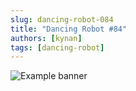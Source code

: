```yaml
---
slug: dancing-robot-084
title: "Dancing Robot #84"
authors: [kynan]
tags: [dancing-robot]
---
```


![Example banner](/img/stories/dancing-robot_new/084.png)
